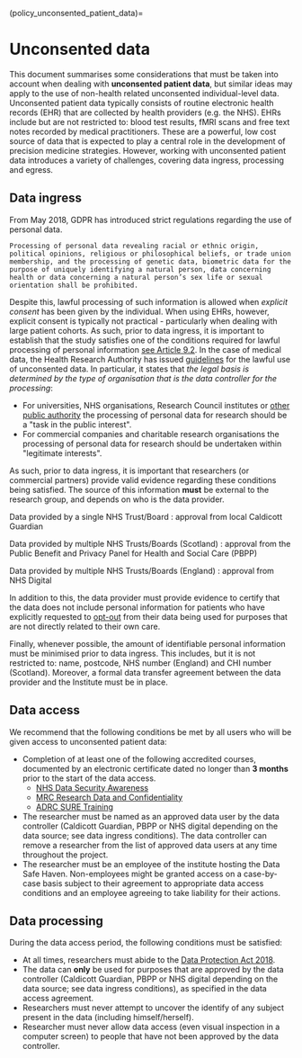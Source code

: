 (policy_unconsented_patient_data)=

# Unconsented data

This document summarises some considerations that must be taken into account when dealing with **unconsented patient data**, but similar ideas may apply to the use of non-health related unconsented individual-level data.
Unconsented patient data typically consists of routine electronic health records (EHR) that are collected by health providers (e.g. the NHS).
EHRs include but are not restricted to: blood test results, fMRI scans and free text notes recorded by medical practitioners.
These are a powerful, low cost source of data that is expected to play a central role in the development of precision medicine strategies.
However, working with unconsented patient data introduces a variety of challenges, covering data ingress, processing and egress.

## Data ingress

From May 2018, GDPR has introduced strict regulations regarding the use of personal data.

```{admonition} [GDPR Article 9](https://gdpr-info.eu/art-9-gdpr/)
Processing of personal data revealing racial or ethnic origin, political opinions, religious or philosophical beliefs, or trade union membership, and the processing of genetic data, biometric data for the purpose of uniquely identifying a natural person, data concerning health or data concerning a natural person’s sex life or sexual orientation shall be prohibited.
```

Despite this, lawful processing of such information is allowed when _explicit consent_ has been given by the individual.
When using EHRs, however, explicit consent is typically not practical - particularly when dealing with large patient cohorts.
As such, prior to data ingress, it is important to establish that the study satisfies one of the conditions required for lawful processing of personal information [see Article 9.2](https://gdpr-info.eu/art-9-gdpr/).
In the case of medical data, the Health Research Authority has issued [guidelines](https://www.hra.nhs.uk/hra-guidance-general-data-protection-regulation/) for the lawful use of unconsented data.
In particular, it states that _the legal basis is determined by the type of organisation that is the data controller for the processing_:

- For universities, NHS organisations, Research Council institutes or [other public authority](https://www.legislation.gov.uk/ukpga/2000/36/schedule/1) the processing of personal data for research should be a "task in the public interest".
- For commercial companies and charitable research organisations the processing of personal data for research should be undertaken within "legitimate interests".

As such, prior to data ingress, it is important that researchers (or commercial partners) provide valid evidence regarding these conditions being satisfied.
The source of this information **must** be external to the research group, and depends on who is the data provider.

Data provided by a single NHS Trust/Board
: approval from local Caldicott Guardian

Data provided by multiple NHS Trusts/Boards (Scotland)
: approval from the Public Benefit and Privacy Panel for Health and Social Care (PBPP)

Data provided by multiple NHS Trusts/Boards (England)
: approval from NHS Digital

In addition to this, the data provider must provide evidence to certify that the data does not include personal information for patients who have explicitly requested to [opt-out](https://www.nhs.uk/using-the-nhs/about-the-nhs/opt-out-of-sharing-your-health-records/) from their data being used for purposes that are not directly related to their own care.

Finally, whenever possible, the amount of identifiable personal information must be minimised prior to data ingress.
This includes, but it is not restricted to: name, postcode, NHS number (England) and CHI number (Scotland).
Moreover, a formal data transfer agreement between the data provider and the Institute must be in place.

## Data access

We recommend that the following conditions be met by all users who will be given access to unconsented patient data:

- Completion of at least one of the following accredited courses, documented by an electronic certificate dated no longer than **3 months** prior to the start of the data access.
  - [NHS Data Security Awareness](https://www.e-lfh.org.uk/programmes/data-security-awareness/)
  - [MRC Research Data and Confidentiality](https://byglearning.com/mrcrsc-lms/course/index.php?categoryid=1)
  - [ADRC SURE Training](https://adrc-scotland-sure-training.weebly.com/)
- The researcher must be named as an approved data user by the data controller (Caldicott Guardian, PBPP or NHS digital depending on the data source; see data ingress conditions).
  The data controller can remove a researcher from the list of approved data users at any time throughout the project.
- The researcher must be an employee of the institute hosting the Data Safe Haven.
  Non-employees might be granted access on a case-by-case basis subject to their agreement to appropriate data access conditions and an employee agreeing to take liability for their actions.

## Data processing

During the data access period, the following conditions must be satisfied:

- At all times, researchers must abide to the [Data Protection Act 2018](https://www.legislation.gov.uk/ukpga/2018/12/contents/enacted).
- The data can **only** be used for purposes that are approved by the data controller (Caldicott Guardian, PBPP or NHS digital depending on the data source; see data ingress conditions), as specified in the data access agreement.
- Researchers must never attempt to uncover the identify of any subject present in the data (including himself/herself).
- Researcher must never allow data access (even visual inspection in a computer screen) to people that have not been approved by the data controller.
